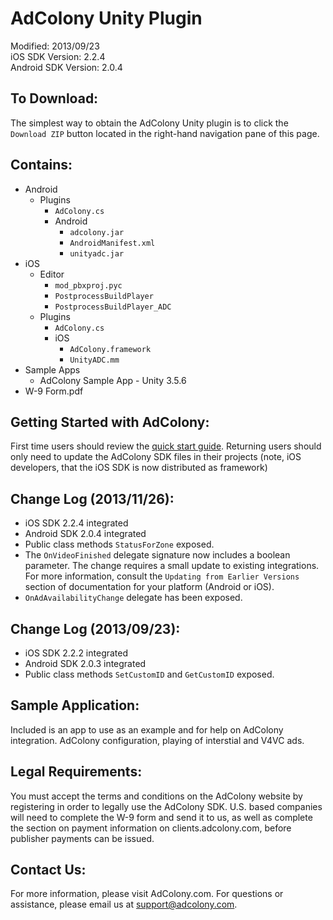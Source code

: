 AdColony Unity Plugin
==================================
Modified: 2013/09/23  
iOS SDK Version: 2.2.4  
Android SDK Version: 2.0.4

To Download:
----------------------------------
The simplest way to obtain the AdColony Unity plugin is to click the `Download ZIP` button located in the right-hand navigation pane of this page. 

Contains:
----------------------------------
* Android
    * Plugins
        * `AdColony.cs`  
        * Android 
            * `adcolony.jar`
            * `AndroidManifest.xml`
            * `unityadc.jar`
* iOS
    * Editor 
        * `mod_pbxproj.pyc`  
        * `PostprocessBuildPlayer`  
        * `PostprocessBuildPlayer_ADC`  
    * Plugins 
        * `AdColony.cs`  
        * iOS
            * `AdColony.framework`
            * `UnityADC.mm`
* Sample Apps
    * AdColony Sample App - Unity 3.5.6
* W-9 Form.pdf
   

Getting Started with AdColony:
----------------------------------
First time users should review the [quick start guide](https://github.com/AdColony/AdColony-Unity-SDK/wiki). Returning users should only need to update the AdColony SDK files in their projects (note, iOS developers, that the iOS SDK is now distributed as framework)

Change Log (2013/11/26):
----------------------------------
* iOS SDK 2.2.4 integrated
* Android SDK 2.0.4 integrated
* Public class methods `StatusForZone` exposed.
* The `OnVideoFinished` delegate signature now includes a boolean parameter. The change requires a small update to existing integrations. For more information, consult the `Updating from Earlier Versions` section of documentation for your platform (Android or iOS).
* `OnAdAvailabilityChange` delegate has been exposed.

Change Log (2013/09/23):
----------------------------------
* iOS SDK 2.2.2 integrated
* Android SDK 2.0.3 integrated
* Public class methods `SetCustomID` and `GetCustomID` exposed.

Sample Application:
----------------------------------
Included is an app to use as an example and for help on AdColony integration. AdColony configuration, playing of interstial and V4VC ads.


Legal Requirements:
----------------------------------
You must accept the terms and conditions on the AdColony website by registering in order to legally use the AdColony SDK. U.S. based companies will need to complete the W-9 form and send it to us, as well as complete the section on payment information on clients.adcolony.com, before publisher payments can be issued.

Contact Us:
----------------------------------
For more information, please visit AdColony.com. For questions or assistance, please email us at support@adcolony.com.

